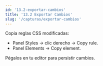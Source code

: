 ```yaml
---
id: '13.2-exportar-cambios'
title: '13.2 Exportar Cambios'
slug: '/capturas/exportar-cambios'
---
```


Copia reglas CSS modificadas:

- Panel Styles → clic derecho → Copy rule.
- Panel Elements → Copy element.

Pégalos en tu editor para persistir cambios.